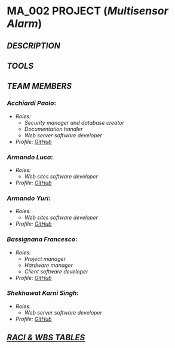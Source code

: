 # MA_002 PROJECT (_Multisensor Alarm_)

## _DESCRIPTION_

## _TOOLS_

## _TEAM MEMBERS_

### ___Acchiardi Paolo___:

  * _Roles:_  
    * _Security manager and database creator_
    * _Documentation handler_
    * _Web server software developer_
  * _Profile: [GitHub](https://github.com/paoloacchiardi)_
### ___Armando Luca___:

  * _Roles:_  
    * _Web sites software developer_
  * _Profile: [GitHub](https://github.com/0lucaarmando0)_
### ___Armando Yuri___:

  * _Roles:_  
    * _Web sites software developer_
  * _Profile: [GitHub](https://github.com/yuriarmando)_
### ___Bassignana Francesco___:

  * _Roles:_  
    * _Project manager_
    * _Hardware manager_
    * _Client software developer_
  * _Profile: [GitHub](https://github.com/francescoBassi2002)_
### ___Shekhawat Karni Singh___:

  * _Roles:_  
    * _Web server software developer_
  * _Profile: [GitHub](https://github.com/itzShekhawat)_

## _[RACI & WBS TABLES](https://docs.google.com/spreadsheets/d/1zHsK8yuXiTM8GkrUp1s9jzQNUywZxenSyhm5xKTKUP0/edit#gid=0)_

